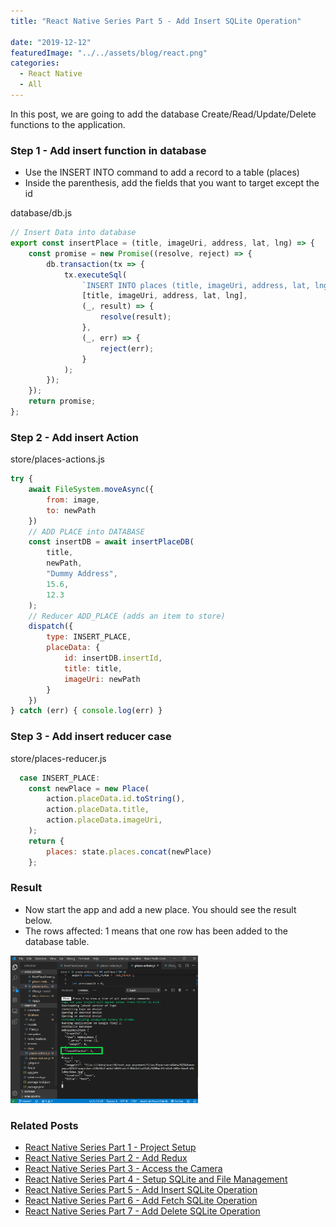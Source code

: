 ```yaml
---
title: "React Native Series Part 5 - Add Insert SQLite Operation"

date: "2019-12-12"
featuredImage: "../../assets/blog/react.png"
categories:
  - React Native
  - All
---
```


In this post, we are going to add the database Create/Read/Update/Delete functions to the application.

### Step 1 - Add insert function in database

- Use the INSERT INTO command to add a record to a table (places)
- Inside the parenthesis, add the fields that you want to target except the id

<div class="filename">database/db.js</div>

```jsx
// Insert Data into database
export const insertPlace = (title, imageUri, address, lat, lng) => {
    const promise = new Promise((resolve, reject) => {
        db.transaction(tx => {
            tx.executeSql(
                `INSERT INTO places (title, imageUri, address, lat, lng) VALUES (?, ?, ?, ?, ?);`,
                [title, imageUri, address, lat, lng],
                (_, result) => {
                    resolve(result);
                },
                (_, err) => {
                    reject(err);
                }
            );
        });
    });
    return promise;
};

```

### Step 2 - Add insert Action

<div class="filename">store/places-actions.js</div>

```jsx
try {
    await FileSystem.moveAsync({
        from: image,
        to: newPath
    })
    // ADD PLACE into DATABASE
    const insertDB = await insertPlaceDB(
        title,
        newPath,
        "Dummy Address",
        15.6,
        12.3
    );
    // Reducer ADD_PLACE (adds an item to store)
    dispatch({
        type: INSERT_PLACE,
        placeData: {
            id: insertDB.insertId,
            title: title,
            imageUri: newPath
        }
    })
} catch (err) { console.log(err) }
```

### Step 3 - Add insert reducer case

<div class="filename">store/places-reducer.js</div>

```jsx
  case INSERT_PLACE:
    const newPlace = new Place(
        action.placeData.id.toString(),
        action.placeData.title,
        action.placeData.imageUri,
    );
    return {
        places: state.places.concat(newPlace)
    };
```

### Result

- Now start the app and add a new place. You should see the result below.
- The rows affected: 1 means that one row has been added to the database table.

<img src="./insert.png" alt="react-native-series-5" width="300"  /><br/>

### Related Posts

- [React Native Series Part 1 - Project Setup](/blog/react-native-series-1)
- [React Native Series Part 2 - Add Redux](/blog/react-native-series-2)
- [React Native Series Part 3 - Access the Camera](/blog/react-native-series-3)
- [React Native Series Part 4 - Setup SQLite and File Management](/blog/react-native-series-4)
- [React Native Series Part 5 - Add Insert SQLite Operation](/blog/react-native-series-5)
- [React Native Series Part 6 - Add Fetch SQLite Operation](/blog/react-native-series-6)
- [React Native Series Part 7 - Add Delete SQLite Operation](/blog/react-native-series-7)